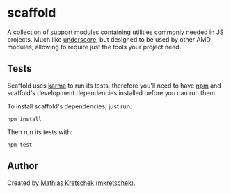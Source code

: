 scaffold
========

A collection of support modules containing utilities commonly needed in JS
projects. Much like [underscore][], but designed to be used by other AMD
modules, allowing to require just the tools your project need.


Tests
-----

Scaffold uses [karma][] to run its tests, therefore you'll need to
have [npm][] and scaffold's development dependencies installed before you
can run them.

To install scaffold's dependencies, just run:

```
npm install
```

Then run its tests with:

```
npm test
```


Author
------

Created by [Mathias Kretschek][mathias] ([mkretschek][]).

[karma]: http://karma-runner.github.io/
[mathias]: http://mathias.ms
[mkretschek]: https://github.com/mkretschek
[npm]: https://www.npmjs.org/
[underscore]: http://underscorejs.org
